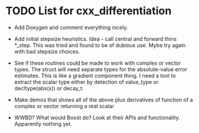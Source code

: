 # TODO List for cxx_differentiation

  * Add Doxygen and comment everything nicely.

  * Add initial stepsize heuristics.
    Idea - call central and forward thins *_step.
    This was tried and found to be of dubious use.
    Mybe try again with bad stepsize choices.

  * See if these routines could be made to work with complex or vector types.
    The struct will need separate types for the absolute-value error estimates.
    This is like a gradient component thing.
    I need a tool to extract the scalar type either by detection of value_type
    or decltype(abs(x)) or decay_t.

  * Make demos that shows all of the above plus derivatives of function
    of a complex or vector returning a real scalar

  * WWBD? What would Boost do?  Look at their APIs and functionality.
    Apparently nothing yet.
